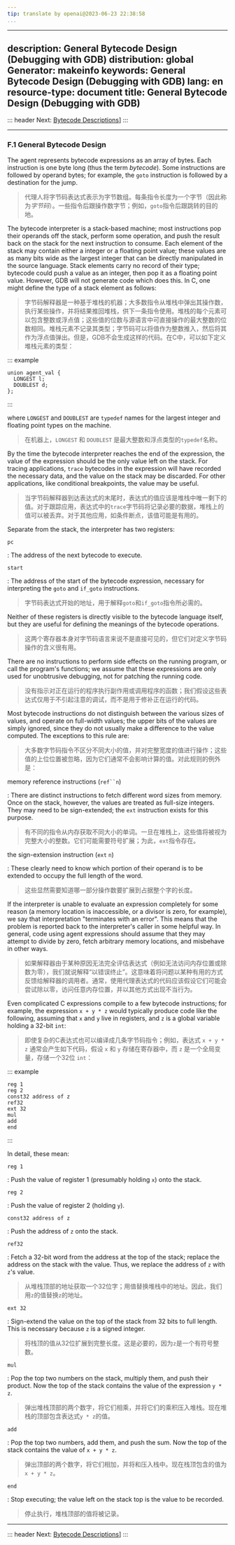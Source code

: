 ```yaml
---
tip: translate by openai@2023-06-23 22:38:58
...
```

---
description: General Bytecode Design (Debugging with GDB)
distribution: global
Generator: makeinfo
keywords: General Bytecode Design (Debugging with GDB)
lang: en
resource-type: document
title: General Bytecode Design (Debugging with GDB)
---
::: header
Next: [Bytecode Descriptions](Bytecode-Descriptions.html#Bytecode-Descriptions)]
:::

---

### F.1 General Bytecode Design


The agent represents bytecode expressions as an array of bytes. Each instruction is one byte long (thus the term *bytecode*). Some instructions are followed by operand bytes; for example, the `goto` instruction is followed by a destination for the jump.

> 代理人将字节码表达式表示为字节数组。每条指令长度为一个字节（因此称为*字节码*）。一些指令后跟操作数字节；例如，`goto`指令后跟跳转的目的地。


The bytecode interpreter is a stack-based machine; most instructions pop their operands off the stack, perform some operation, and push the result back on the stack for the next instruction to consume. Each element of the stack may contain either a integer or a floating point value; these values are as many bits wide as the largest integer that can be directly manipulated in the source language. Stack elements carry no record of their type; bytecode could push a value as an integer, then pop it as a floating point value. However, GDB will not generate code which does this. In C, one might define the type of a stack element as follows:

> 字节码解释器是一种基于堆栈的机器；大多数指令从堆栈中弹出其操作数，执行某些操作，并将结果推回堆栈，供下一条指令使用。堆栈的每个元素可以包含整数或浮点值；这些值的位数与源语言中可直接操作的最大整数的位数相同。堆栈元素不记录其类型；字节码可以将值作为整数推入，然后将其作为浮点值弹出。但是，GDB不会生成这样的代码。在C中，可以如下定义堆栈元素的类型：

::: example

```example
union agent_val {
  LONGEST l;
  DOUBLEST d;
};
```

:::


where `LONGEST` and `DOUBLEST` are `typedef` names for the largest integer and floating point types on the machine.

> 在机器上，`LONGEST` 和 `DOUBLEST` 是最大整数和浮点类型的`typedef`名称。


By the time the bytecode interpreter reaches the end of the expression, the value of the expression should be the only value left on the stack. For tracing applications, `trace` bytecodes in the expression will have recorded the necessary data, and the value on the stack may be discarded. For other applications, like conditional breakpoints, the value may be useful.

> 当字节码解释器到达表达式的末尾时，表达式的值应该是堆栈中唯一剩下的值。对于跟踪应用，表达式中的`trace`字节码将记录必要的数据，堆栈上的值可以被丢弃。对于其他应用，如条件断点，该值可能是有用的。

Separate from the stack, the interpreter has two registers:

`pc`

:   The address of the next bytecode to execute.

`start`


:   The address of the start of the bytecode expression, necessary for interpreting the `goto` and `if_goto` instructions.

> 字节码表达式开始的地址，用于解释`goto`和`if_goto`指令所必需的。


Neither of these registers is directly visible to the bytecode language itself, but they are useful for defining the meanings of the bytecode operations.

> 这两个寄存器本身对字节码语言来说不是直接可见的，但它们对定义字节码操作的含义很有用。


There are no instructions to perform side effects on the running program, or call the program's functions; we assume that these expressions are only used for unobtrusive debugging, not for patching the running code.

> 没有指示对正在运行的程序执行副作用或调用程序的函数；我们假设这些表达式仅用于不引起注意的调试，而不是用于修补正在运行的代码。


Most bytecode instructions do not distinguish between the various sizes of values, and operate on full-width values; the upper bits of the values are simply ignored, since they do not usually make a difference to the value computed. The exceptions to this rule are:

> 大多数字节码指令不区分不同大小的值，并对完整宽度的值进行操作；这些值的上位位置被忽略，因为它们通常不会影响计算的值。对此规则的例外是：

memory reference instructions (`ref``n`)


:   There are distinct instructions to fetch different word sizes from memory. Once on the stack, however, the values are treated as full-size integers. They may need to be sign-extended; the `ext` instruction exists for this purpose.

> 有不同的指令从内存获取不同大小的单词。一旦在堆栈上，这些值将被视为完整大小的整数。它们可能需要符号扩展；为此，`ext`指令存在。

the sign-extension instruction (`ext` `n`)


:   These clearly need to know which portion of their operand is to be extended to occupy the full length of the word.

> 这些显然需要知道哪一部分操作数要扩展到占据整个字的长度。


If the interpreter is unable to evaluate an expression completely for some reason (a memory location is inaccessible, or a divisor is zero, for example), we say that interpretation "terminates with an error". This means that the problem is reported back to the interpreter's caller in some helpful way. In general, code using agent expressions should assume that they may attempt to divide by zero, fetch arbitrary memory locations, and misbehave in other ways.

> 如果解释器由于某种原因无法完全评估表达式（例如无法访问内存位置或除数为零），我们就说解释“以错误终止”。这意味着将问题以某种有用的方式反馈给解释器的调用者。通常，使用代理表达式的代码应该假设它们可能会尝试除以零，访问任意内存位置，并以其他方式出现不当行为。


Even complicated C expressions compile to a few bytecode instructions; for example, the expression `x + y * z` would typically produce code like the following, assuming that `x` and `y` live in registers, and `z` is a global variable holding a 32-bit `int`:

> 即使复杂的C表达式也可以编译成几条字节码指令；例如，表达式 `x + y * z` 通常会产生如下代码，假设 `x` 和 `y` 存储在寄存器中，而 `z` 是一个全局变量，存储一个32位 `int`：

::: example

```example
reg 1
reg 2
const32 address of z
ref32
ext 32
mul
add
end
```

:::

In detail, these mean:

`reg 1`

:   Push the value of register 1 (presumably holding `x`) onto the stack.

`reg 2`

:   Push the value of register 2 (holding `y`).

`const32 address of z`

:   Push the address of `z` onto the stack.

`ref32`


:   Fetch a 32-bit word from the address at the top of the stack; replace the address on the stack with the value. Thus, we replace the address of `z` with `z`'s value.

> 从堆栈顶部的地址获取一个32位字；用值替换堆栈中的地址。因此，我们用`z`的值替换`z`的地址。

`ext 32`


:   Sign-extend the value on the top of the stack from 32 bits to full length. This is necessary because `z` is a signed integer.

> 将栈顶的值从32位扩展到完整长度。这是必要的，因为`z`是一个有符号整数。

`mul`


:   Pop the top two numbers on the stack, multiply them, and push their product. Now the top of the stack contains the value of the expression `y * z`.

> 弹出堆栈顶部的两个数字，将它们相乘，并将它们的乘积压入堆栈。现在堆栈的顶部包含表达式`y * z`的值。

`add`


:   Pop the top two numbers, add them, and push the sum. Now the top of the stack contains the value of `x + y * z`.

> 弹出顶部的两个数字，将它们相加，并将和压入栈中。现在栈顶包含的值为`x + y * z`。

`end`


:   Stop executing; the value left on the stack top is the value to be recorded.

> 停止执行，堆栈顶部的值将被记录。

---

::: header
Next: [Bytecode Descriptions](Bytecode-Descriptions.html#Bytecode-Descriptions)]
:::
